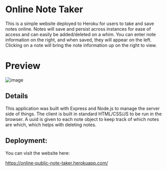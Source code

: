 # Online Note Taker
This is a simple website deployed to Heroku for users to take and save notes online. Notes will save and persist across instances for ease of access and can easily be added/deleted on a whim. You can enter note information on the right, and when saved, they will appear on the left. Clicking on a note will bring the note information up on the right to view.

# Preview
![image](https://user-images.githubusercontent.com/6527156/198812450-1b2871af-f93b-477f-a260-ef46e006fffd.png)

## Details
This application was built with Express and Node.js to manage the server side of things. The client is built in standard HTML/CSS/JS to be run in the browser. A uuid is given to each note object to keep track of which notes are which, which helps with deleting notes.

## Deployment:
You can visit the website here:

https://online-public-note-taker.herokuapp.com/
